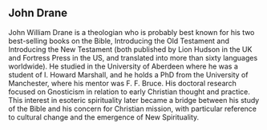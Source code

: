 ## John Drane

John William Drane is a theologian who is probably best known for his two best-selling books on the Bible, Introducing the Old Testament and Introducing the New Testament (both published by Lion Hudson in the UK and Fortress Press in the US, and translated into more than sixty languages worldwide). He studied in the University of Aberdeen where he was a student of I. Howard Marshall, and he holds a PhD from the University of Manchester, where his mentor was F. F. Bruce. His doctoral research focused on Gnosticism in relation to early Christian thought and practice. This interest in esoteric spirituality later became a bridge between his study of the Bible and his concern for Christian mission, with particular reference to cultural change and the emergence of New Spirituality.